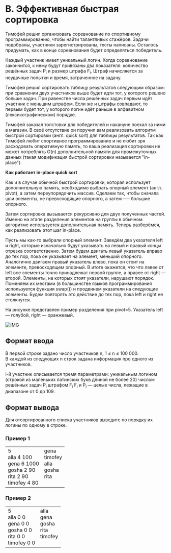 # B. Эффективная быстрая сортировка

Тимофей решил организовать соревнование по спортивному программированию, чтобы найти талантливых стажёров. Задачи подобраны, участники зарегистрированы, тесты написаны. Осталось придумать, как в конце соревнования будет определяться победитель. 

Каждый участник имеет уникальный логин. Когда соревнование закончится, к нему будут привязаны два показателя: количество решённых задач P<sub>i</sub> и размер штрафа F<sub>i</sub>. Штраф начисляется за неудачные попытки и время, затраченное на задачу.

Тимофей решил сортировать таблицу результатов следующим образом: при сравнении двух участников выше будет идти тот, у которого решено больше задач. При равенстве числа решённых задач первым идёт участник с меньшим штрафом. Если же и штрафы совпадают, то первым будет тот, у которого логин идёт раньше в алфавитном (лексикографическом) порядке.

Тимофей заказал толстовки для победителей и накануне поехал за ними в магазин. В своё отсутствие он поручил вам реализовать алгоритм быстрой сортировки (англ. quick sort) для таблицы результатов. Так как Тимофей любит спортивное программирование и не любит зря расходовать оперативную память, то ваша реализация сортировки не может потреблять O(n) дополнительной памяти для промежуточных данных (такая модификация быстрой сортировки называется "in-place"). 

**Как работает in-place quick sort**

Как и в случае обычной быстрой сортировки, которая использует дополнительную память, необходимо выбрать опорный элемент (англ. pivot), а затем переупорядочить массив. Сделаем так, чтобы сначала шли элементы, не превосходящие опорного, а затем —– большие опорного.

Затем сортировка вызывается рекурсивно для двух полученных частей. Именно на этапе разделения элементов на группы в обычном алгоритме используется дополнительная память. Теперь разберёмся, как реализовать этот шаг in-place.

Пусть мы как-то выбрали опорный элемент. Заведём два указателя left и right, которые изначально будут указывать на левый и правый концы отрезка соответственно. Затем будем двигать левый указатель вправо до тех пор, пока он указывает на элемент, меньший опорного. Аналогично двигаем правый указатель влево, пока он стоит на элементе, превосходящем опорный. В итоге окажется, что что левее от left все элементы точно принадлежат первой группе, а правее от right — второй. Элементы, на которых стоят указатели, нарушают порядок. Поменяем их местами (в большинстве языков программирования используется функция swap()) и продвинем указатели на следующие элементы. Будем повторять это действие до тех пор, пока left и right не столкнутся. 

На рисунке представлен пример разделения при pivot=5. Указатель left — голубой, right — оранжевый.

![IMG](https://contest.yandex.ru/testsys/statement-image?imageId=79587b4867d6af95afb4a295be8023fa21036db1cfa1b70b2768309a1fdb8ad4)

## Формат ввода

В первой строке задано число участников n, 1 ≤ n ≤ 100 000.<br>
В каждой из следующих n строк задана информация про одного из участников.

i-й участник описывается тремя параметрами:
уникальным логином (строкой из маленьких латинских букв длиной не более 20)
числом решённых задач P<sub>i</sub> штрафом F<sub>i</sub> F<sub>i</sub> и P<sub>i</sub> — целые числа, лежащие в диапазоне от 0 до 109.

## Формат вывода

Для отсортированного списка участников выведите по порядку их логины по одному в строке.


### Пример 1

<table><tr>
<td>
5<br>
alla 4 100<br>
gena 6 1000<br>
gosha 2 90<br>
rita 2 90<br>
timofey 4 80<br>
</td>
<td>
gena<br>
timofey<br>
alla<br>
gosha<br>
rita<br>
<br>
</td>
</tr></table>

### Пример 2

<table><tr>
<td>
5<br>
alla 0 0<br>
gena 0 0<br>
gosha 0 0<br>
rita 0 0<br>
timofey 0 0
</td>
<td>
alla<br>
gena<br>
gosha<br>
rita<br>
timofey<br>
<br>
</td>
</tr></table>

